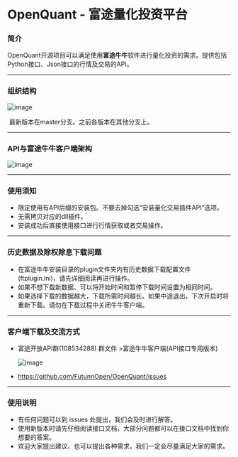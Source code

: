 # OpenQuant - 富途量化投资平台

### 简介

​	OpenQuant开源项目可以满足使用**富途牛牛**软件进行量化投资的需求。提供包括Python接口、Json接口的行情及交易的API。



---



### 组织结构

![image](https://github.com/FutunnOpen/OpenQuant/raw/master/Resources/Structure.png)

​	最新版本在master分支。之前各版本在其他分支上。

---

### API与富途牛牛客户端架构

![image](https://github.com/FutunnOpen/OpenQuant/raw/master/Resources/API.png)

***

### 使用须知

- 限定使用有API后缀的安装包。不要去掉勾选“安装量化交易插件API”选项。
- 无需拷贝对应的dll插件。
- 安装成功后直接使用接口进行行情获取或者交易操作。

---

### 历史数据及除权除息下载问题

- 在富途牛牛安装目录的plugin文件夹内有历史数据下载配置文件(ftplugin.ini)，请先详细阅读再进行操作。
- 如果不想下载新数据、可以将开始时间和暂停下载时间设置为相同时间。
- 如果选择下载的数据越大，下载所需时间越长。如果中途退出，下次开启时将重新下载。请勿在下载过程中关闭牛牛客户端。

***

### 客户端下载及交流方式

* 富途开放API群(108534288)    群文件 >富途牛牛客户端(API接口专用版本)

  ![image](https://github.com/FutunnOpen/OpenQuant/raw/master/Resources/Download.png)

* <https://github.com/FutunnOpen/OpenQuant/issues>


***

### 使用说明

* 有任何问题可以到 issues  处提出，我们会及时进行解答。
* 使用新版本时请先仔细阅读接口文档，大部分问题都可以在接口文档中找到你想要的答案。
* 欢迎大家提出建议、也可以提出各种需求，我们一定会尽量满足大家的需求。

